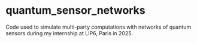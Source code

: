 # quantum_sensor_networks
Code used to simulate multi-party computations with networks of quantum sensors during my internship at LIP6, Paris in 2025.
